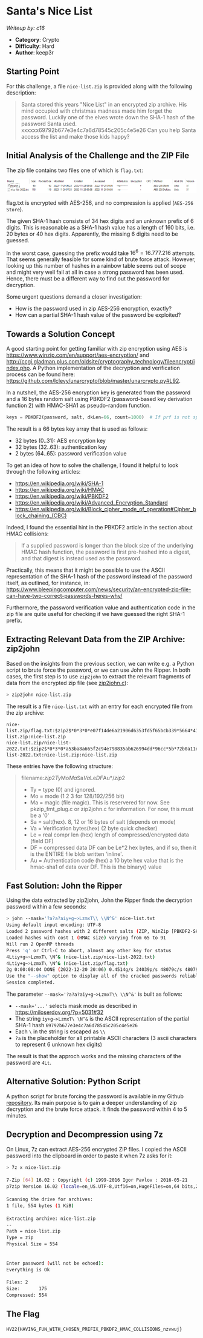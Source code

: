 # Santa's Nice List

*Writeup by: c16*

  * **Category**: Crypto
  * **Difficulty**: Hard
  * **Author**: keep3r


## Starting Point
For this challenge, a file `nice-list.zip` is provided along with the following description:

> Santa stored this years "Nice List" in an encrypted zip archive. His mind occupied with christmas madness made him forget the password. Luckily one of the elves wrote down the SHA-1 hash of the password Santa used.
> xxxxxx69792b677e3e4c7a6d78545c205c4e5e26
> Can you help Santa access the list and make those kids happy?


## Initial Analysis of the Challenge and the ZIP File

The zip file contains two files one of which is `flag.txt`:

![zip content](images/zip_content.png)

flag.txt is encrypted with AES-256, and no compression is applied (`AES-256 Store`).

The given SHA-1 hash consists of 34 hex digits and an unknown prefix of 6 digits.
This is reasonable as a SHA-1 hash value has a length of 160 bits, i.e. 20 bytes or 40 hex digits.
Apparently, the missing 6 digits need to be guessed.

In the worst case, guessing the prefix would take $16^6 = 16.777.216$ attempts.
That seems generally feasible for some kind of brute force attack.
However, looking up this number of hashes in a rainbow table seems out of scope and might very well fail at all in case a strong password has been used.
Hence, there must be a different way to find out the password for decryption.

Some urgent questions demand a closer investigation:
* How is the password used in zip AES-256 encryption, exactly?
* How can a partial SHA-1 hash value of the password be exploited?


## Towards a Solution Concept

A good starting point for getting familiar with zip encryption using AES is https://www.winzip.com/en/support/aes-encryption/ and 
http://ccgi.gladman.plus.com/oldsite/cryptography_technology/fileencrypt/index.php. A Python implementation of the decryption and verification process can be found here: https://github.com/lclevy/unarcrypto/blob/master/unarcrypto.py#L92.

In a nutshell, the AES-256 encryption key is generated from the password and a 16 bytes random salt using PBKDF2 (password-based key derivation function 2) with HMAC-SHA1 as pseudo-random function.

```Python
keys = PBKDF2(password, salt, dkLen=66, count=1000)  # If prf is not specified, HMAC-SHA1 is used.
```

The result is a 66 bytes key array that is used as follows:
* 32 bytes (0..31): AES encryption key
* 32 bytes (32..63): authentication key
*  2 bytes (64..65): password verification value

To get an idea of how to solve the challenge, I found it helpful to look through the following articles:
* https://en.wikipedia.org/wiki/SHA-1
* https://en.wikipedia.org/wiki/HMAC
* https://en.wikipedia.org/wiki/PBKDF2
* https://en.wikipedia.org/wiki/Advanced_Encryption_Standard
* https://en.wikipedia.org/wiki/Block_cipher_mode_of_operation#Cipher_block_chaining_(CBC)

Indeed, I found the essential hint in the PBKDF2 article in the section about HMAC collisions:

> If a supplied password is longer than the block size of the underlying HMAC hash function, the password is first pre-hashed into a digest, and that digest is instead used as the password.

Practically, this means that it might be possible to use the ASCII representation of the SHA-1 hash of the password instead of the password itself, as outlined, for instance, in:
https://www.bleepingcomputer.com/news/security/an-encrypted-zip-file-can-have-two-correct-passwords-heres-why/

Furthermore, the password verification value and authentication code in the zip file are quite useful for checking if we have guessed the right SHA-1 prefix.


## Extracting Relevant Data from the ZIP Archive: zip2john

Based on the insights from the previous section, we can write e.g. a Python script to brute force the password, or we can use John the Ripper.
In both cases, the first step is to use `zip2john` to extract the relevant fragments of data from the encrypted zip file (see [zip2john.c](https://github.com/openwall/john/blob/bleeding-jumbo/src/zip2john.c)):

```bash
> zip2john nice-list.zip
```
The result is a file `nice-list.txt` with an entry for each encrypted file from the zip archive:

```
nice-list.zip/flag.txt:$zip2$*0*3*0*e07f14de6a21906d6353fd5f65bcb339*5664*41*e6f2437b18cd6bf346bab9beaa3051feba189a66c8d12b33e6d643c52d7362c9bb674d8626c119cb73146299db399b2f64e3edcfdaab8bc290fcfb9bcaccef695d*40663473539204e3cefd*$/zip2$:flag.txt:nice-list.zip:nice-list.zip
nice-list.zip/nice-list-2022.txt:$zip2$*0*3*0*a53ba8a665f2c94e798835ab626994dd*96cc*5b*72b0a11e9ef17568256695cf580c54400f41cfe0055f1b0800ff91374216313ff9b6dc2c9b1309f9765e3873122d8e422e2d9ecd2c7aa6cbf66105ce837a0fe46c18dc6ccc0cb25f59233c9223d699f43bc2e69c5117b307f813fc*6308b50240b2b882b61e*$/zip2$:nice-list-2022.txt:nice-list.zip:nice-list.zip
```

These entries have the following structure:

> filename:$zip2$*Ty*Mo*Ma*Sa*Va*Le*DF*Au*$/zip2$
> * Ty = type (0) and ignored.
> * Mo = mode (1 2 3 for 128/192/256 bit)
> * Ma = magic (file magic). This is reservered for now. See pkzip_fmt_plug.c or zip2john.c for information. For now, this must be a '0'
> * Sa = salt(hex). 8, 12 or 16 bytes of salt (depends on mode)
> * Va = Verification bytes(hex) (2 byte quick checker)
> * Le = real compr len (hex) length of compressed/encrypted data (field DF)
> * DF = compressed data DF can be Le*2 hex bytes, and if so, then it is the ENTIRE file blob written 'inline'.
> * Au = Authentication code (hex) a 10 byte hex value that is the hmac-sha1 of data over DF. This is the binary() value


## Fast Solution: John the Ripper

Using the data extracted by zip2john, John the Ripper finds the decryption password within a few seconds:

```bash
> john --mask='?a?a?aiy+g~>LzmxT\\ \\N^&' nice-list.txt
Using default input encoding: UTF-8
Loaded 2 password hashes with 2 different salts (ZIP, WinZip [PBKDF2-SHA1 256/256 AVX2 8x])
Loaded hashes with cost 1 (HMAC size) varying from 65 to 91
Will run 2 OpenMP threads
Press 'q' or Ctrl-C to abort, almost any other key for status
4Ltiy+g~>LzmxT\ \N^& (nice-list.zip/nice-list-2022.txt)     
4Ltiy+g~>LzmxT\ \N^& (nice-list.zip/flag.txt)     
2g 0:00:00:04 DONE (2022-12-20 20:06) 0.4514g/s 24039p/s 48079c/s 48079C/s ]wtiy+g~>LzmxT\ \N^&..aQtiy+g~>LzmxT\ \N^&
Use the "--show" option to display all of the cracked passwords reliably
Session completed.
```

The parameter `--mask='?a?a?aiy+g~>LzmxT\\ \\N^&'` is built as follows:
* `--mask='...'` selects mask mode as described in https://miloserdov.org/?p=5031#32
* The string `iy+g~>LzmxT\ \N^&` is the ASCII representation of the partial SHA-1 hash `69792b677e3e4c7a6d78545c205c4e5e26`
* Each `\` in the string is escaped as `\\`
* `?a` is the placeholder for all printable ASCII characters (3 ascii characters to represent 6 unknown hex digits)

The result is that the approch works and the missing characters of the password are `4Lt`.


## Alternative Solution: Python Script

A python script for brute forcing the password is available in my Github [repository](https://github.com/esikora/HV2022/tree/main/HV22.18/src/).
Its main purpose is to gain a deeper understanding of zip decryption and the brute force attack. It finds the password within 4 to 5 minutes.


## Decryption and Decompression using 7z

On Linux, 7z can extract AES-256 encrypted ZIP files. I copied the ASCII password into the clipboard in order to paste it when 7z asks for it:

```bash
> 7z x nice-list.zip

7-Zip [64] 16.02 : Copyright (c) 1999-2016 Igor Pavlov : 2016-05-21
p7zip Version 16.02 (locale=en_US.UTF-8,Utf16=on,HugeFiles=on,64 bits,2 CPUs Intel(R) Core(TM) i5-6600 CPU @ 3.30GHz (506E3),ASM,AES-NI)

Scanning the drive for archives:
1 file, 554 bytes (1 KiB)

Extracting archive: nice-list.zip
--
Path = nice-list.zip
Type = zip
Physical Size = 554

    
Enter password (will not be echoed):
Everything is Ok

Files: 2
Size:       175
Compressed: 554
```


## The Flag

`HV22{HAVING_FUN_WITH_CHOSEN_PREFIX_PBKDF2_HMAC_COLLISIONS_nzvwuj}`
